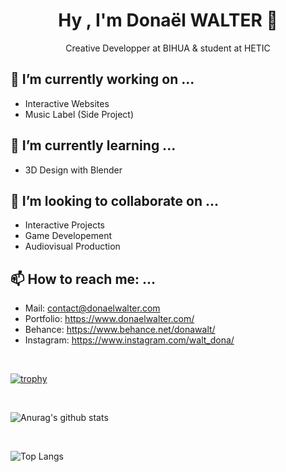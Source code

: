 <h1 align="center">Hy , I'm Donaël WALTER 👋</h1>
<p align="center">Creative Developper at BIHUA & student at HETIC</p>

## 🔭 I’m currently working on ...
- Interactive Websites 
- Music Label (Side Project)

## 🌱 I’m currently learning ...
- 3D Design with Blender 

## 👯 I’m looking to collaborate on ...
- Interactive Projects
- Game Developement 
- Audiovisual Production 

## 📫 How to reach me: ...
- Mail: contact@donaelwalter.com
- Portfolio: https://www.donaelwalter.com/
- Behance: https://www.behance.net/donawalt/
- Instagram: https://www.instagram.com/walt_dona/

<!--
**Donawalt/Donawalt** is a ✨ _special_ ✨ repository because its `README.md` (this file) appears on your GitHub profile.

Here are some ideas to get you started:

- 🔭 I’m currently working on ...
- 🌱 I’m currently learning ...
- 👯 I’m looking to collaborate on ...
- 🤔 I’m looking for help with ...
- 💬 Ask me about ...
- 📫 How to reach me: ...
- 😄 Pronouns: ...
- ⚡ Fun fact: ...
-->

<br>

[![trophy](https://github-profile-trophy.vercel.app/?username=Donawalt)](https://github.com/ryo-ma/github-profile-trophy)

<br>

![Anurag's github stats](https://github-readme-stats.vercel.app/api?username=Donawalt&show_icons=true&theme=default)

<br>

![Top Langs](https://github-readme-stats.vercel.app/api/top-langs/?username=Donawalt&layout=compact)
